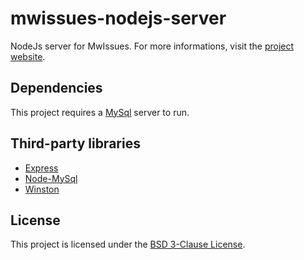 # mwissues-nodejs-server

NodeJs server for MwIssues.
For more informations, visit the [project website](https://infiniteram.com/mwissues/).


## Dependencies

This project requires a [MySql](https://www.mysql.com/) server to run.


## Third-party libraries

* [Express](http://expressjs.com/)
* [Node-MySql](https://github.com/felixge/node-mysql)
* [Winston](https://github.com/winstonjs/winston)


## License

This project is licensed under the [BSD 3-Clause License](LICENSE).
